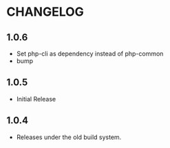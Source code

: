 CHANGELOG
=========

1.0.6
-------

* Set php-cli as dependency instead of php-common
* bump

1.0.5
------

* Initial Release

1.0.4
------

* Releases under the old build system.

